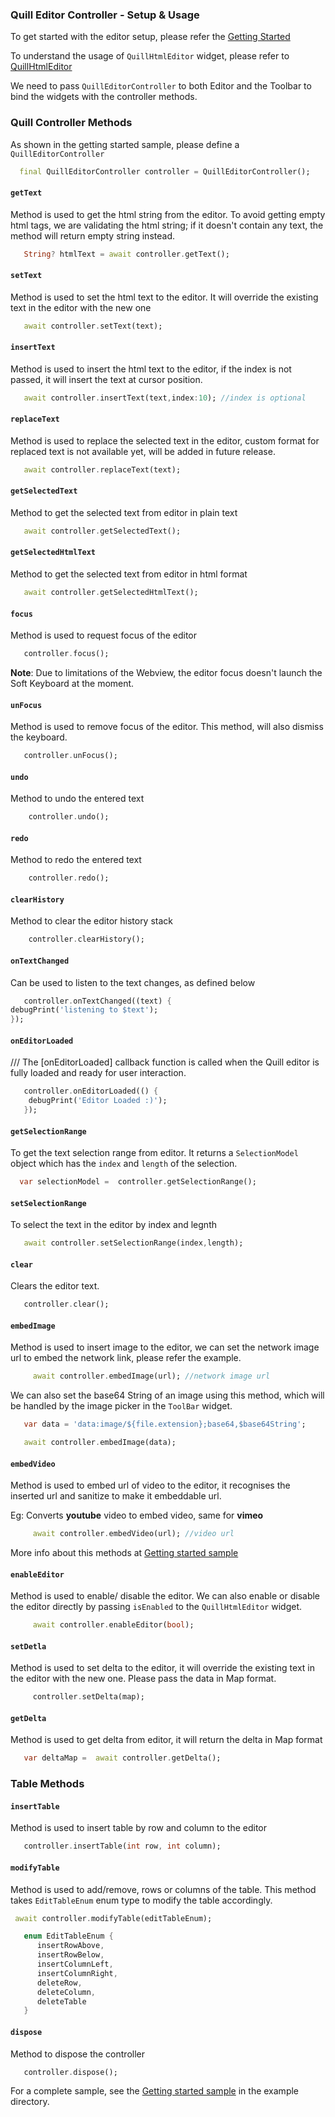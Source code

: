 ### Quill Editor Controller - Setup & Usage

To get started with the editor setup, please refer the [Getting Started]


To understand the usage of `QuillHtmlEditor` widget, please refer to [QuillHtmlEditor]

We need to pass `QuillEditorController` to both Editor and the Toolbar to bind the widgets with the controller methods.

### Quill Controller Methods

As shown in the getting started sample, please define a `QuillEditorController`

```dart 
  final QuillEditorController controller = QuillEditorController();
```


#### `getText`


Method is used to get the html string from the editor. To avoid getting empty html tags, we are validating the html string; if it doesn't contain any text, the method will return empty string instead.
```dart 
   String? htmlText = await controller.getText();
```

#### `setText`

Method is used to set the html text to the editor. It will override the existing text in the editor with the new one
```dart 
   await controller.setText(text);
```

#### `insertText `

Method is used to insert the html text to the editor, if the index is not passed, it will insert the text at cursor position.
```dart 
   await controller.insertText(text,index:10); //index is optional
```

#### `replaceText `

Method is used to replace the selected text in the editor, custom format for replaced text is not available yet, will be added in future release.

```dart 
   await controller.replaceText(text);
```

#### `getSelectedText`

Method to get the selected text from editor in plain text

```dart 
   await controller.getSelectedText();
```

#### `getSelectedHtmlText`

Method to get the selected text from editor in html format

```dart 
   await controller.getSelectedHtmlText();
```

#### `focus`

Method is used to request focus of the editor
```dart 
   controller.focus();
```
**Note**: Due to limitations of the Webview, the editor focus doesn't launch the Soft Keyboard at the moment.


#### `unFocus`

Method is used to remove focus of the editor. This method, will also dismiss the keyboard.
```dart 
   controller.unFocus();
```


#### `undo`

Method to undo the entered text
```dart 
    controller.undo();
```

#### `redo`

Method to redo the entered text
```dart 
    controller.redo();
```

#### `clearHistory`

Method to clear the editor history stack
```dart 
    controller.clearHistory();
```



#### `onTextChanged`
Can be used to listen to the text changes, as defined below
```dart
   controller.onTextChanged((text) {
debugPrint('listening to $text');
});
```


#### `onEditorLoaded`
/// The [onEditorLoaded] callback function is called when the Quill editor is fully loaded and ready for user interaction.
```dart
   controller.onEditorLoaded(() {
    debugPrint('Editor Loaded :)');
   });
```

#### `getSelectionRange`

To get the text selection range from editor. It returns a `SelectionModel` object which has the `index` and `length` of the selection.

```dart 
  var selectionModel =  controller.getSelectionRange();
```


#### `setSelectionRange`

To select the text in the editor by index and legnth

```dart 
   await controller.setSelectionRange(index,length);
```



#### `clear`

Clears the editor text.

```dart 
   controller.clear();
```


#### `embedImage`

Method is used to insert image to the editor, we can set the network image url to embed the network link, please refer the example.

```dart 
     await controller.embedImage(url); //network image url
   ```
We can also set the base64 String of an image using this method, which will be handled by the image picker in the `ToolBar` widget.
```dart 
   var data = 'data:image/${file.extension};base64,$base64String';

   await controller.embedImage(data);
   ```


#### `embedVideo`

Method is used to embed url of video to the editor, it recognises the inserted url and sanitize to make it embeddable url.

Eg: Converts **youtube** video to embed video, same for **vimeo**
```dart 
     await controller.embedVideo(url); //video url
   ```
More info about this methods at [Getting started sample]


#### `enableEditor`

Method is used to enable/ disable the editor. We can also enable or disable the editor directly by passing `isEnabled` to the `QuillHtmlEditor` widget.
```dart 
     await controller.enableEditor(bool); 
```



#### `setDetla`

Method is used to set delta to the editor, it will override the existing text in the editor with the new one.
Please pass the data in Map format.
```dart 
     controller.setDelta(map);
```

#### `getDelta`

Method is used to get delta from editor, it will return the delta in Map format
```dart 
   var deltaMap =  await controller.getDelta();
```

### Table Methods


#### `insertTable`

Method is used to insert table by row and column to the editor

```dart 
   controller.insertTable(int row, int column);
```

#### `modifyTable`

Method is used to add/remove, rows or columns of the table. This method takes `EditTableEnum` enum type to modify the table accordingly.

```dart 
 await controller.modifyTable(editTableEnum);
```

```dart 
   enum EditTableEnum {
      insertRowAbove,
      insertRowBelow,
      insertColumnLeft,
      insertColumnRight,
      deleteRow,
      deleteColumn,
      deleteTable
   }
```


#### `dispose`

Method to dispose the controller

```dart 
   controller.dispose();
```


For a complete sample, see the [Getting started sample][] in the example directory.

[Getting started sample]: https://github.com/the-airbender/quill_html_editor_v3/blob/main/example/lib/main.dart

[Getting Started]: https://github.com/the-airbender/quill_html_editor_v3/tree/main/doc/get-started.md

[QuillHtmlEditor]:  https://github.com/the-airbender/quill_html_editor_v3/tree/main/doc/quill-html-editor-setup.md
